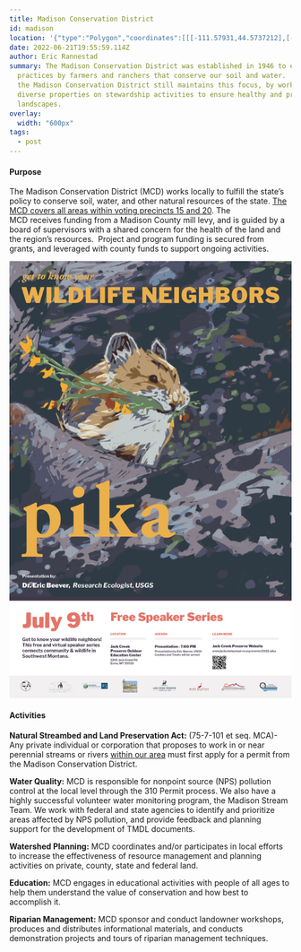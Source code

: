```yaml
---
title: Madison Conservation District
id: madison
location: '{"type":"Polygon","coordinates":[[[-111.57931,44.5737212],[-111.5957551,45.4620952],[-112.5121553,45.4597323],[-112.4570578,44.4694597],[-111.9110031,44.5543936],[-111.57931,44.5737212]]]}'
date: 2022-06-21T19:55:59.114Z
author: Eric Rannestad
summary: The Madison Conservation District was established in 1946 to encourage
  practices by farmers and ranchers that conserve our soil and water.  Today,
  the Madison Conservation District still maintains this focus, by working with
  diverse properties on stewardship activities to ensure healthy and productive
  landscapes.
overlay:
  width: "600px"
tags:
  - post
---
```

#### Purpose

The Madison Conservation District (MCD) works locally to fulfill the state’s policy to conserve soil, water, and other natural resources of the state. [The MCD covers all areas within voting precincts 15 and 20](https://madisoncd.net/wp-content/uploads/2013/02/CDBoundary.pdf). The MCD receives funding from a Madison County mill levy, and is guided by a board of supervisors with a shared concern for the health of the land and the region’s resources.  Project and program funding is secured from grants, and leveraged with county funds to support ongoing activities.

![](/static/img/wildlife-speakers-posters_final_digital4-1-.jpg)

#### Activities

**Natural Streambed and Land Preservation Act:** (75-7-101 et seq. MCA)- Any private individual or corporation that proposes to work in or near perennial streams or rivers [within our area](https://madisoncd.net/wp-content/uploads/2013/02/CDBoundary.pdf) must first apply for a permit from the Madison Conservation District.

**Water Quality:** MCD is responsible for nonpoint source (NPS) pollution control at the local level through the 310 Permit process. We also have a highly successful volunteer water monitoring program, the Madison Stream Team. We work with federal and state agencies to identify and prioritize areas affected by NPS pollution, and provide feedback and planning support for the development of TMDL documents.

**Watershed Planning:** MCD coordinates and/or participates in local efforts to increase the effectiveness of resource management and planning activities on private, county, state and federal land.

**Education:** MCD engages in educational activities with people of all ages to help them understand the value of conservation and how best to accomplish it.

**Riparian Management:** MCD sponsor and conduct landowner workshops, produces and distributes informational materials, and conducts demonstration projects and tours of riparian management techniques.